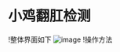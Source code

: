 # 小鸡翻肛检测
!整体界面如下
![image](https://user-images.githubusercontent.com/52809781/221466130-e35987e6-bc21-4df6-88f1-f8e2c35e7fad.png)
!操作方法

